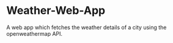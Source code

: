 # Weather-Web-App
A web app which fetches the weather details of a city using the openweathermap API.
